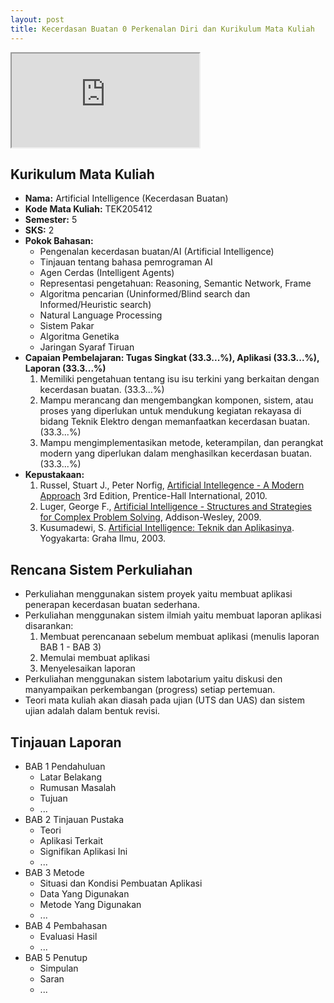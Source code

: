 ```yaml
---
layout: post
title: Kecerdasan Buatan 0 Perkenalan Diri dan Kurikulum Mata Kuliah
---
```


<div class="video-container">
	<iframe src="https://0fajarpurnama0.github.io/cv" title="curriculum vitae"></iframe>
</div>

## Kurikulum Mata Kuliah

*   **Nama:** Artificial Intelligence (Kecerdasan Buatan)
*   **Kode Mata Kuliah:** TEK205412
*   **Semester:** 5
*   **SKS:** 2
*   **Pokok Bahasan:**
    *   Pengenalan kecerdasan buatan/AI (Artificial Intelligence)
	*	Tinjauan tentang bahasa pemrograman AI
	*	Agen Cerdas (Intelligent Agents)
    *   Representasi pengetahuan: Reasoning, Semantic Network, Frame
    *   Algoritma pencarian (Uninformed/Blind search dan Informed/Heuristic search)
    *   Natural Language Processing
    *   Sistem Pakar
	*	Algoritma Genetika
    *   Jaringan Syaraf Tiruan
*   **Capaian Pembelajaran: Tugas Singkat (33.3...%), Aplikasi (33.3...%), Laporan (33.3...%)**
    1.  Memiliki pengetahuan tentang isu isu terkini yang berkaitan dengan kecerdasan buatan. (33.3...%)
    2.  Mampu merancang dan mengembangkan komponen, sistem, atau proses yang diperlukan untuk mendukung kegiatan rekayasa di bidang Teknik Elektro dengan memanfaatkan kecerdasan buatan. (33.3...%)
    3.  Mampu mengimplementasikan metode, keterampilan, dan perangkat modern yang diperlukan dalam menghasilkan kecerdasan buatan. (33.3...%)
*   **Kepustakaan:**
    1.  Russel, Stuart J., Peter Norfig, [Artificial Intellegence - A Modern Approach](https://www.google.com/search?q=Artificial+Intellegence+-+A+Modern+Approach+filetype%3Apdf&sxsrf=APq-WBvNLJdGNqJZsj9H6dOulO4G9s7ZLA%3A1645140937625&ei=ydsOYrPYJbaU4-EPq9CuoA4&ved=0ahUKEwjz4MTJ84f2AhU2yjgGHSuoC-QQ4dUDCA4&uact=5&oq=Artificial+Intellegence+-+A+Modern+Approach+filetype%3Apdf&gs_lcp=Cgdnd3Mtd2l6EAM6BAgAEEc6BwgAEEcQsANKBAhBGABKBAhGGABQtcQdWLXEHWCgzB1oAXACeACAAVuIAVuSAQExmAEAoAECoAEByAEIwAEB&sclient=gws-wiz) 3rd Edition, Prentice-Hall International, 2010.
    2.  Luger, George F., [Artificial Intelligence - Structures and Strategies for Complex Problem Solving](https://www.google.com/search?q=Artificial+Intelligence+-+Structures+and+Strategies+for+Complex+Problem+Solving+filetype%3Apdf&sxsrf=APq-WBuxn2lmC7UaN-uQY_29NPEJ-7S7LQ%3A1645141427663&ei=s90OYqjpJ9CU4-EPraSQ6AM&ved=0ahUKEwjojpqz9Yf2AhVQyjgGHS0SBD0Q4dUDCA4&uact=5&oq=Artificial+Intelligence+-+Structures+and+Strategies+for+Complex+Problem+Solving+filetype%3Apdf&gs_lcp=Cgdnd3Mtd2l6EANKBAhBGABKBAhGGABQAFgAYJsDaABwAXgAgAHWAYgB1gGSAQMyLTGYAQCgAQKgAQHAAQE&sclient=gws-wiz), Addison-Wesley, 2009.
    3.  Kusumadewi, S. [Artificial Intelligence: Teknik dan Aplikasinya](https://www.google.com/search?q=Artificial+Intelligence%3A+Teknik+dan+Aplikasinya+filetype%3Apdf&sxsrf=APq-WBsjYGQXxAXb2Ttw22bmI7Az_KXCLA%3A1645141544910&ei=KN4OYpKUN4-WseMPpL-vCA&ved=0ahUKEwiSyI7r9Yf2AhUPS2wGHaTfCwEQ4dUDCA4&uact=5&oq=Artificial+Intelligence%3A+Teknik+dan+Aplikasinya+filetype%3Apdf&gs_lcp=Cgdnd3Mtd2l6EAM6BwgAEEcQsANKBAhBGABKBAhGGABQmQNYmQNg6ghoAXABeACAAVWIAVWSAQExmAEAoAECoAEByAEHwAEB&sclient=gws-wiz). Yogyakarta: Graha Ilmu, 2003.

## Rencana Sistem Perkuliahan

*   Perkuliahan menggunakan sistem proyek yaitu membuat aplikasi penerapan kecerdasan buatan sederhana.
*   Perkuliahan menggunakan sistem ilmiah yaitu membuat laporan aplikasi disarankan:
    1.  Membuat perencanaan sebelum membuat aplikasi (menulis laporan BAB 1 - BAB 3)
    2.  Memulai membuat aplikasi
    3.  Menyelesaikan laporan
*   Perkuliahan menggunakan sistem labotarium yaitu diskusi den manyampaikan perkembangan (progress) setiap pertemuan.
*   Teori mata kuliah akan diasah pada ujian (UTS dan UAS) dan sistem ujian adalah dalam bentuk revisi.

## Tinjauan Laporan

*   BAB 1 Pendahuluan
    *   Latar Belakang
    *   Rumusan Masalah
    *   Tujuan
    *   ...
*   BAB 2 Tinjauan Pustaka
    *   Teori
    *   Aplikasi Terkait
    *   Signifikan Aplikasi Ini
    *   ...
*   BAB 3 Metode
    *   Situasi dan Kondisi Pembuatan Aplikasi
    *   Data Yang Digunakan
    *   Metode Yang Digunakan
    *   ...
*   BAB 4 Pembahasan
    *   Evaluasi Hasil
    *   ...
*   BAB 5 Penutup
    *   Simpulan
    *   Saran
    *   ...